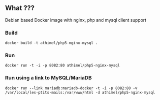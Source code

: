 ## What ???

Debian based Docker image with nginx, php and mysql client support

### Build

```
docker build -t athimel/php5-nginx-mysql .
```

### Run

```
docker run -t -i -p 8082:80 athimel/php5-nginx-mysql
```

### Run using a link to MySQL/MariaDB 

```
docker run --link mariadb:mariadb-docker -t -i -p 8082:80 -v /var/local/les-ptits-mails:/var/www/html -d athimel/php5-nginx-mysql
```

